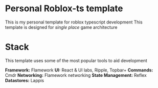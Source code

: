 # Personal Roblox-ts template

This is my personal template for roblox typescript development
This template is designed for *single place* game architecture

# Stack

This template uses some of the most popular tools to aid development

**Framework:** Flamework
**UI:** React & UI labs, Ripple, Topbar+
**Commands:** Cmdr
**Networking:** Flamework networking
**State Management:** Reflex
**Datastores:** Lappis
